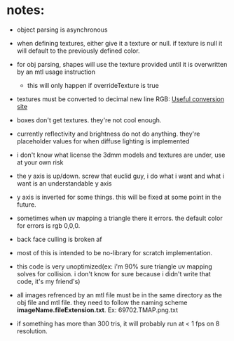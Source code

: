 # notes:

- object parsing is asynchronous

- when defining textures, either give it a texture or null. if texture is null it will default to the previously defined color.

- for obj parsing, shapes will use the texture provided until it is overwritten by an mtl usage instruction
    - this will only happen if overrideTexture is true

- textures must be converted to decimal new line RGB: [Useful conversion site](https://xeltalliv.github.io/ScratchTools/Img2list/#dn1)

- boxes don't get textures. they're not cool enough.

- currently reflectivity and brightness do not do anything. they're placeholder values for when diffuse lighting is implemented

- i don't know what license the 3dmm models and textures are under, use at your own risk

- the y axis is up/down. screw that euclid guy, i do what i want and what i want is an understandable y axis

- y axis is inverted for some things. this will be fixed at some point in the future.

- sometimes when uv mapping a triangle there it errors. the default color for errors is rgb 0,0,0.

- back face culling is broken af

- most of this is intended to be no-library for scratch implementation.

- this code is very unoptimized(ex: i'm 90% sure triangle uv mapping solves for collision. i don't know for sure because i didn't write that code, it's my friend's)

- all images refrenced by an mtl file must be in the same directory as the obj file and mtl file. they need to follow the naming scheme **imageName.fileExtension.txt**. Ex: 69702.TMAP.png.txt


- if something has more than 300 tris, it will probably run at < 1 fps on 8 resolution.

